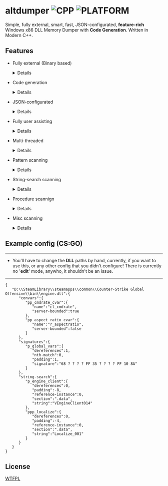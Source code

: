 # altdumper ![CPP](https://img.shields.io/badge/MADE%20WITH-C%2B%2B-blue) ![PLATFORM](https://img.shields.io/badge/PLATFORM-WINDOWS-blue)
Simple, fully external, smart, fast, JSON-configurated, **feature-rich** Windows x86 DLL Memory Dumper with **Code Generation**. Written in Modern C++.

## Features
- Fully external (Binary based)
  <details>

  - You're not required to run any program other than altdumper to generate your values from a config. You just need according binaries.
  </details>
- Code generation
  <details>

  - Your config output automatically generates to valid, no-cost (compile-time) variables.
  - This component can be used independently.
  ---
  - Currently supported languages are:
    - C++
  ---
  </details>
- JSON-configurated
  <details>

  - The inputs are very human friendly (meaning, you can edit your configs by hand) and ideal for usage on a server.
  - This also makes it pretty portable, without any official support for editing, as it is incredibly intuitive.
  </details>
- Fully user assisting
  <details>

  - You will be walked through both the process of generating a JSON configuration for making, and throughout inputting it. The process is a dialogue, and you'll have file/folder prompts when required, name inputting when required, value inputting when required, and you'll also have instructions at hand, in the CLI.
  </details>
- Multi-threaded
  <details>

  - The processing of every individual DLL is spanned across their own thread.
  </details>
- Pattern scanning
  <details>

  ---
  - Keep in mind: Scanning here is done only throughout the **.text** section.
  ---

  Prompts you to input the following:

  - IDA-style string of pattern (example: "**AA BB CC DD EE ? FF**").
    - **?** is the 'ignore mismatch' wildcard.
  - N-th instance of pattern (given it repeats).
    - Default value is 0 (first one).
  - Padding (from first pattern byte).
  - Dereferences (from pattern start + padding).

  </details>
- String-search scanning
  <details>
  Prompts you to input the following:

  - String to find in **.rdata**. Input is null terminated.
  - Section where to scan for the references.
  - Reference instance (N-th reference in **.text** of the address where our string is stored).
  - Padding (to skip over reference pointer, you would input 4).
  - Dereferencing (from padding).
  </details>
- Procedure scannign
  <details>
  Prompts you to input the following:
  
  - Export procedure name.
  </details>
- Misc scanning
  <details>
  
  - ConVar scanning
    <details>
    Prompts you to input the following:

    - Name of ConVar.
    - Whether is it server bounded or not (to deduce the constructor).
      - A server-bounded ConVar example is: **cl_cmdrate**.
      - A non-server-boudned ConVar example is: **r_aspectratio**.
    </details>
  </details>

## Example config (CS:GO)

---
- You'll have to change the **DLL** paths by hand, currently, if you want to use this, or any other config that you didn't configure! There is currently no '**edit**' mode, anywho, it shouldn't be an issue.
---

```
{
   "D:\\SteamLibrary\\steamapps\\common\\Counter-Strike Global Offensive\\bin\\engine.dll":{
      "convars":{
         "pp_cmdrate_cvar":{
            "name":"cl_cmdrate",
            "server-bounded":true
         },
         "pp_aspect_ratio_cvar":{
            "name":"r_aspectratio",
            "server-bounded":false
         }
      },
      "signatures":{
         "p_global_vars":{
            "dereferences":1,
            "nth-match":0,
            "padding":1,
            "signature":"68 ? ? ? ? FF 35 ? ? ? ? FF 10 8A"
         }
      },
      "string-search":{
         "p_engine_client":{
            "dereferences":0,
            "padding":-8,
            "reference-instance":0,
            "section":".data",
            "string":"VEngineClient014"
         },
         "ppp_localize":{
            "dereferences":0,
            "padding":-4,
            "reference-instance":0,
            "section":".data",
            "string":"Localize_001"
         }
      }
   }
}
```

## License
[WTFPL](https://github.com/cristeigabriel/altdumper/blob/main/LICENSE) 
